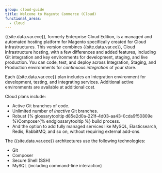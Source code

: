 ```yaml
---
group: cloud-guide
title: Welcome to Magento Commerce (Cloud)
functional_areas:
  - Cloud
---
```


{{site.data.var.ece}}, formerly Enterprise Cloud Edition, is a managed and automated hosting platform for Magento specifically created for Cloud infrastructures. This version combines {{site.data.var.ee}}, Cloud infrastructure hosting, with a few differences and added features, including Git integration and key environments for development, staging, and live production. You can code, test, and deploy across Integration, Staging, and Production environments for _continuous integration_ of your store.

Each {{site.data.var.ece}} plan includes an Integration environment for development, testing, and integrating services. Additional active environments are available at additional cost.

Cloud plans include:

-   Active Git branches of code.
-   Unlimited number of *inactive* Git branches.
-   Robust {% glossarytooltip d85e2d0a-221f-4d03-aa43-0cda9f50809e %}Composer{% endglossarytooltip %} build process.
-   And the option to add fully managed services like MySQL, Elasticsearch, Redis, RabbitMQ, and so on, without requiring external add-ons.

The {{site.data.var.ece}} architectures use the following technologies:

-   Git
-   Composer
-   Secure Shell (SSH)
-   MySQL (including command-line interaction)
